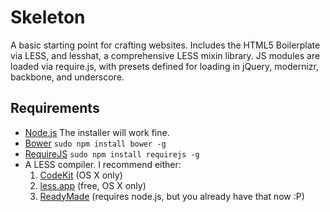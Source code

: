 # Skeleton

A basic starting point for crafting websites. Includes the HTML5 Boilerplate via LESS, and lesshat, a comprehensive LESS mixin library. JS modules are loaded via require.js, with presets defined for loading in jQuery, modernizr, backbone, and underscore.

## Requirements

* [Node.js](http://nodejs.org/) The installer will work fine.
* [Bower](https://github.com/twitter/bower) `sudo npm install bower -g`
* [RequireJS](http://requirejs.org/) `sudo npm install requirejs -g`
* A LESS compiler. I recommend either: 
  1. [CodeKit](http://incident57.com/codekit/) (OS X only)
  2. [less.app](http://incident57.com/less/) (free, OS X only)
  3. [ReadyMade](http://fulmicoton.com/readymade/) (requires node.js, but you already have that now :P)
